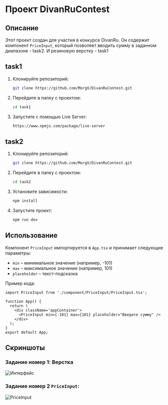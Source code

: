 # Проект DivanRuContest

## Описание
Этот проект создан для участия в конкурсе DivanRu. Он содержит компонент `PriceInput`, который позволяет вводить сумму в заданном диапазоне - task2. И резиновую верстку - task1

## task1
1. Клонируйте репозиторий:
   ```sh
   git clone https://github.com/MorgV/DivanRuContest.git
   ```
2. Перейдите в папку с проектом:
   ```sh
   cd task1
   ```
3. Запустите с помощью Live Server:
   ```sh
   https://www.npmjs.com/package/live-server
   ```
## task2
1. Клонируйте репозиторий:
   ```sh
   git clone https://github.com/MorgV/DivanRuContest.git
   ```
2. Перейдите в папку с проектом:
   ```sh
   cd task2
   ```   
3. Установите зависимости:
   ```sh
   npm install
   ```
4. Запустите проект:
   ```sh
   npm run dev
   ```

## Использование
Компонент `PriceInput` импортируется в `App.tsx` и принимает следующие параметры:
- `min` – минимальное значение (например, -101)
- `max` – максимальное значение (например, 101)
- `placeholder` – текст-подсказка

Пример кода:
```tsx
import PriceInput from './component/PriceInput/PriceInput.tsx';

function App() {
  return (
    <div className='appContainer'>
      <PriceInput min={-101} max={101} placeholder="Введите сумму" />
    </div>
  );
}
export default App;
```

## Скриншоты
### Задание номер 1: Верстка 
![Интерфейс](./screen/task1)

### Задание номер 2 `PriceInput`:
![PriceInput](https://via.placeholder.com/600x300.png?text=PriceInput+Component)


